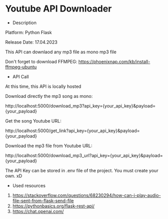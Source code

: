 # Youtube API Downloader

* Description

Platform: Python Flask

Release Date: 17.04.2023

This API can downlaod any mp3 file as mono mp3 file


Don't forget to download FFMPEG: https://phoenixnap.com/kb/install-ffmpeg-ubuntu


* API Call

At this time, this API is locally hosted

Download directly the mp3 song as mono:

http://localhost:5000/download_mp3?api_key={your_api_key}&payload={your_payload}


Get the song Youtube URL:

http://localhost:5000/get_link?api_key={your_api_key}&payload={your_payload}


Download the mp3 file from Youtube URL:

http://localhost:5000/download_mp3_url?api_key={your_api_key}&payload={your_payload}



The API Key can be stored in .env file of the project. You must create your own. xD


* Used resources
1. https://stackoverflow.com/questions/68230294/how-can-i-play-audio-file-sent-from-flask-send-file
2. https://pythonbasics.org/flask-rest-api/
3. https://chat.openai.com/
